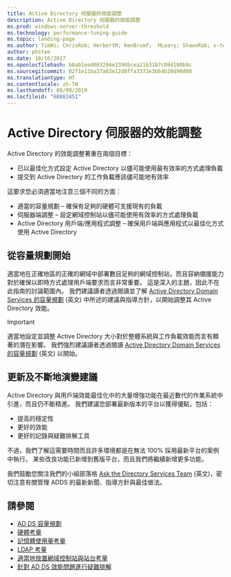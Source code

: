 ```yaml
---
title: Active Directory 伺服器的效能調整
description: Active Directory 伺服器的效能調整
ms.prod: windows-server-threshold
ms.technology: performance-tuning-guide
ms.topic: landing-page
ms.author: TimWi; ChrisRob; HerbertM; KenBrumf;  MLeary; ShawnRab; v-tea
author: phstee
ms.date: 10/16/2017
ms.openlocfilehash: b8ab1eed003294e3396bcea21b31b7c084180b9c
ms.sourcegitcommit: 02f1e11ba37a83e12d8ffa3372e3b64b20d90d00
ms.translationtype: HT
ms.contentlocale: zh-TW
ms.lasthandoff: 08/09/2019
ms.locfileid: "68863451"
---
```

# <a name="performance-tuning-active-directory-servers"></a>Active Directory 伺服器的效能調整

Active Directory 的效能調整著重在兩個目標：
- 已以最佳化方式設定 Active Directory 以儘可能使用最有效率的方式處理負載
- 提交到 Active Directory 的工作負載應該儘可能地有效率

這要求您必須適當地注意三個不同的方面：
- 適當的容量規劃 – 確保有足夠的硬體可支援現有的負載
- 伺服器端調整 – 設定網域控制站以儘可能使用有效率的方式處理負載
- Active Directory 用戶端/應用程式調整 – 確保用戶端與應用程式以最佳化方式使用 Active Directory

## <a name="start-with-capacity-planning"></a>從容量規劃開始

適當地在正確地區的正確的網域中部署數目足夠的網域控制站，而且容納備援能力對於確保以即時方式處理用戶端要求而言非常重要。 這是深入的主題，因此不在此指南的討論範圍內。 我們建議讀者透過閱讀並了解 [Active Directory Domain Services 的容量規劃](capacity-planning-for-active-directory-domain-services.md) (英文) 中所述的建議與指導方針，以開始調整其 Active Directory 效能。

>[!Important]
> 適當地設定並調整 Active Directory 大小對於整體系統與工作負載效能而言有顯著的潛在影響。 我們強烈建議讀者透過閱讀 [Active Directory Domain Services 的容量規劃](capacity-planning-for-active-directory-domain-services.md) (英文) 以開始。

## <a name="updates-and-evolving-recommendations"></a>更新及不斷地演變建議

Active Directory 與用戶端效能最佳化中的大量增強功能在最近數代的作業系統中引進，而且仍不斷精進。 我們建議您部署最新版本的平台以獲得優點，包括：

- 提高的穩定性
- 更好的效能
- 更好的記錄與疑難排解工具

不過，我們了解這需要時間而且許多環境都是在無法 100% 採用最新平台的案例中執行。 某些改良功能已新增到舊版平台，而且我們將繼續新增更多功能。

我們鼓勵您關注我們的小組部落格 [Ask the Directory Services Team](https://techcommunity.microsoft.com/t5/Ask-the-Directory-Services-Team/bg-p/AskDS) (英文)，密切注意有關管理 ADDS 的最新新聞、指導方針與最佳做法。

## <a name="see-also"></a>請參閱

- [AD DS 容量規劃](capacity-planning-for-active-directory-domain-services.md)
- [硬體考量](hardware-considerations.md)
- [記憶體使用量考量](memory-usage-considerations.md)
- [LDAP 考量](ldap-considerations.md)
- [適當地放置網域控制站與站台考量](site-definition-considerations.md)
- [針對 AD DS 效能問題進行疑難排解](troubleshoot.md)  
  
